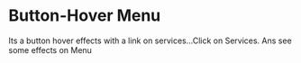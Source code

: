 # Button-Hover Menu
Its a button hover effects with a link on services...Click on Services. Ans see some effects on Menu
